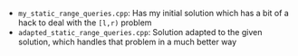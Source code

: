 - `my_static_range_queries.cpp`: Has my initial solution which has a bit of a hack to deal with the `[l,r)` problem
- `adapted_static_range_queries.cpp`: Solution adapted to the given solution, which handles that problem in a much better way
